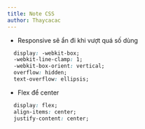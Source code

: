```yaml
---
title: Note CSS
author: Thaycacac
---
```

* Responsive sẽ ẩn đi khi vượt quá số dùng
```css
  display: -webkit-box;
  -webkit-line-clamp: 1;
  -webkit-box-orient: vertical;
  overflow: hidden;
  text-overflow: ellipsis;
```

* Flex để center
```css
  display: flex;
  align-items: center;
  justify-content: center;
```